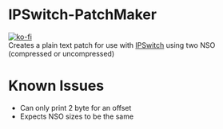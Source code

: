# IPSwitch-PatchMaker
[![ko-fi](https://www.ko-fi.com/img/donate_sm.png)](https://ko-fi.com/X8X0LUTH)<br>
Creates a plain text patch for use with [IPSwitch](https://github.com/3096/ipswitch) using two NSO (compressed or uncompressed)

# Known Issues
* Can only print 2 byte for an offset
* Expects NSO sizes to be the same
